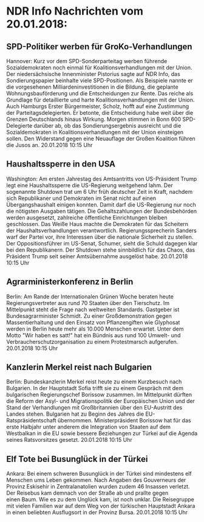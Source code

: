 # NDR Info Nachrichten vom 20.01.2018:


## SPD-Politiker werben für GroKo-Verhandlungen
Hannover: Kurz vor dem SPD-Sonderparteitag werben führende Sozialdemokraten noch einmal für Koalitionsverhandlungen mit der Union. Der niedersächsische Innenminister Pistorius sagte auf NDR Info, das Sondierungspapier beinhalte viele SPD-Positionen. Als Beispiele nannte er die vorgesehenen Milliardeninvestitionen in die Bildung, die geplante Wohnungsbauförderung und die Entscheidungen zur Rente. Das reiche als Grundlage für detaillierte und harte Koalitionsverhandlungen mit der Union. Auch Hamburgs Erster Bürgermeister, Scholz, hofft auf eine Zustimmung der Parteitagsdelegierten. Er betonte, die Entscheidung habe weit über die Grenzen Deutschlands hinaus Wirkung. Morgen stimmen in Bonn 600 SPD-Delegierte darüber ab, ob das Sondierungsergebnis ausreicht und die Sozialdemokraten in Koalitionsverhandlungen mit der Union einsteigen sollen. Den Widerstand gegen eine Neuauflage der Großen Koalition führen die Jusos an. 20.01.2018 10:15 Uhr 

## Haushaltssperre in den USA
Washington: Am ersten Jahrestag des Amtsantritts von US-Präsident Trump legt eine Haushaltssperre die US-Regierung weitgehend lahm. Der sogenannte Shutdown trat um 6 Uhr früh deutscher Zeit in Kraft, nachdem sich Republikaner und Demokraten im Senat nicht auf einen Übergangshaushalt einigen konnten. Damit darf die US-Regierung nur noch die nötigsten Ausgaben tätigen. Die Gehaltszahlungen der Bundesbehörden werden ausgesetzt, zahlreiche öffentliche Einrichtungen bleiben geschlossen. Das Weiße Haus machte die Demokraten für das Scheitern der Haushaltsverhandlungen verantwortlich. Regierungssprecherin Sanders warf der Partei vor, ihre Interessen über die nationale Sicherheit zu stellen. Der Oppositionsführer im US-Senat, Schumer, sieht die Schuld dagegen klar bei den Republikanern. Der Shutdown stehe sinnbildlich für das Chaos, das Präsident Trump seit seiner Amtsübernahme ausgelöst habe. 20.01.2018 10:15 Uhr 

## Agrarministerkonferenz in Berlin
Berlin: Am Rande der Internationalen Grünen Woche beraten heute Regierungsvertreter aus rund 70 Staaten über den Tierschutz. Im Mittelpunkt steht die Frage nach weltweiten Standards. Gastgeber ist Bundesagrarminister Schmidt. Zu einer Großdemonstration gegen Massentierhaltung und den Einsatz von Pflanzengiften wie Glyphosat werden in Berlin heute mehr als 10.000 Menschen erwartet. Unter dem Motto "Wir haben es satt!" hat ein Bündnis aus rund 100 Umwelt- und Verbraucherschutzorganisation zu einem Protestmarsch aufgerufen. 20.01.2018 10:15 Uhr 

## Kanzlerin Merkel reist nach Bulgarien
Berlin: Bundeskanzlerin Merkel reist heute zu einem Kurzbesuch nach Bulgarien. In der Hauptstadt Sofia trifft sie zu einem Gespräch mit dem bulgarischen Regierungschef Borissow zusammen. Im Mittelpunkt dürften die Reform der Asyl- und Migrationspolitik der Europäischen Union und der Stand der Verhandlungen mit Großbritannien über den EU-Austritt des Landes stehen. Bulgarien hat zu Beginn des Jahres die EU-Ratspräsidentschaft übernommen. Ministerpräsident Borissow hat für das erste Halbjahr unter anderem die Integration von Staaten auf dem Westbalkan in die EU sowie bessere Beziehungen zur Türkei auf die Agenda seines Ratsvorsitzes gesetzt. 20.01.2018 10:15 Uhr 

## Elf Tote bei Busunglück in der Türkei
Ankara: Bei einem schweren Busunglück in der Türkei sind mindestens elf Menschen ums Leben gekommen. Nach Angaben des Gouverneurs der Provinz Eskisehir in Zentralanatolien wurden zudem 46 Insassen verletzt. Der Reisebus kam demnach von der Straße ab und prallte gegen einen Baum. Wie es zu dem Unglück kam, ist noch unklar. Die Reisegruppe mit vielen Familien war auf dem Weg von der türkischen Hauptstadt Ankara in einen beliebten Ausflugsort in der Provinz Bursa. 20.01.2018 10:15 Uhr 

